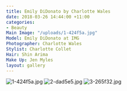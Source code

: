 ```yaml
---
title: Emily DiDonato by Charlotte Wales
date: 2018-03-26 14:44:00 +11:00
categories:
- Beauty
Main Image: "/uploads/1-424f5a.jpg"
Model: Emily DiDonato at IMG
Photographer: Charlotte Wales
Stylist: Charlotte Collet
Hair: Shin Arima
Make Up: Jen Myles
layout: gallery
---
```


![1-424f5a.jpg](/uploads/1-424f5a.jpg)
![2-dad5e5.jpg](/uploads/2-dad5e5.jpg)
![3-265f32.jpg](/uploads/3-265f32.jpg)
